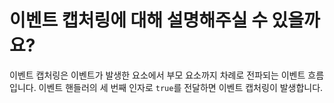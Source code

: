 # 이벤트 캡처링에 대해 설명해주실 수 있을까요?

이벤트 캡처링은 이벤트가 발생한 요소에서 부모 요소까지 차례로 전파되는 이벤트 흐름입니다.
이벤트 핸들러의 세 번째 인자로 `true`를 전달하면 이벤트 캡처링이 발생합니다.
